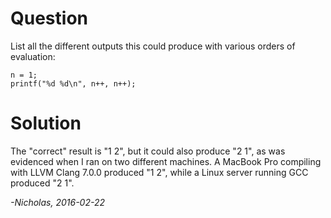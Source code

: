 # Question

List all the different outputs this could produce with various orders of
evaluation:

    n = 1;
    printf("%d %d\n", n++, n++);

# Solution

The "correct" result is "1 2", but it could also produce "2 1", as was 
evidenced when I ran on two different machines. A MacBook Pro compiling with
LLVM Clang 7.0.0 produced "1 2", while a Linux server running GCC produced
"2 1".

_-Nicholas, 2016-02-22_
